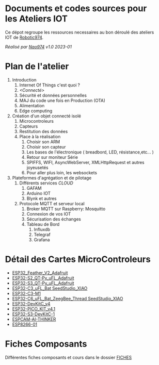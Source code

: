 # Documents et codes sources pour les Ateliers IOT

Ce dépot regroupe les ressources necessaires au bon déroulé des ateliers IOT de  [Robotic974].

*Réalisé par [Nao974] v1.0 2023-01*

# Plan de l'atelier

1. Introduction
    1. Internet Of Things c'est quoi ?
    1. *<Connecté>*
    1. Sécurité et données personnelles
    1. MAJ du code une fois en Production (OTA)
    1. Alimentation
    1. Edge computing
1. Création d'un objet connecté isolé
    1. Microcontroleurs
    1. Capteurs
    1. Restitution des données
    1. Place à la réalisation
        1. Choisir son ARM
        1. Choisir son capteur
        1. Les bases de l'électronique ( breadbord, LED, résistance,etc... )
        1. Retour sur moniteur Série
        1. SPIFFS, WIFI, AsyncWebServer, XMLHttpRequest et autres joyeusetés
        1. Pour aller plus loin, les websockets
1. Plateformes d'agrégation et de pilotage
    1. Différents services *CLOUD*
        1. GAFAM
        1. Arduino IOT
        1. Blynk et autres
    1. Protocole MQTT et serveur local
        1. Broker MQTT sur Raspberry: Mosquitto
        1. Connexion de vos IOT
        1. Sécurisation des échanges
        1. Tableau de Bord
            1. Influxdb
            1. Telegraf
            1. Grafana

# Détail des Cartes MicroControleurs

- [ESP32_Feather_V2_Adafruit]
- [ESP32-S2_QT-Py_uFL_Adafruit]
- [ESP32-S3_QT-Py_uFL_Adafruit]
- [ESP32-C3_uFL_Bat SeedStudio_XIAO]
- [ESP32-C3-M1]
- [ESP32-C6_uFL_Bat_ZeegBee_Thread SeedStudio_XIAO]
- [ESP32-DevKitC_v4]
- [ESP32-PICO_KIT_v4.1]
- [ESP32-S3-DevKitC-1]
- [ESPCAM-AI-THINKER]
- [ESP8266-01]

# Fiches Composants

Différentes fiches composants et cours dans le dossier [FICHES]


[ESP32_Feather_V2_Adafruit]: ./MCU/MCU_ESP32_Feather_V2_Adafruit.md
[ESP32-C3-M1]: ./MCU/MCU_ESP32-C3-M1.md
[ESP32-DevKitC_v4]: ./MCU/MCU_ESP32-DevKitC_v4.md
[ESP32-PICO_KIT_v4.1]: ./MCU/MCU_ESP32-PICO_KIT_v4.1.md
[ESP32-S2_QT-Py_uFL_Adafruit]: ./MCU/MCU_ESP32-S2_QT-Py_uFL_Adafruit.md
[ESP32-S3_QT-Py_uFL_Adafruit]: ./MCU/MCU_ESP32-S3_QT-Py_uFL_Adafruit.md
[ESP32-C3_uFL_Bat SeedStudio_XIAO]: ./MCU/MCU_ESP32-C3_uFL_Bat_SeedStudio_XIAO.md
[ESP32-C6_uFL_Bat_ZeegBee_Thread SeedStudio_XIAO]: ./MCU/MCU_ESP32-C6_uFL_Bat_ZeegBee_Thread_SeedStudio_XIAO.md
[ESP32-S3-DevKitC-1]: ./MCU/MCU_ESP32-S3-DevKitC-1.md
[ESPCAM-AI-THINKER]: ./MCU/MCU_ESPCAM-AI-THINKER.md
[ESP8266-01]: ./MCU/MCU_ESP8266-01.md

[FICHES]: ./FICHES

[Robotic974]:      https://www.facebook.com/robotic974
[Nao974]:          https://www.youtube.com/@Nao974Robotic
